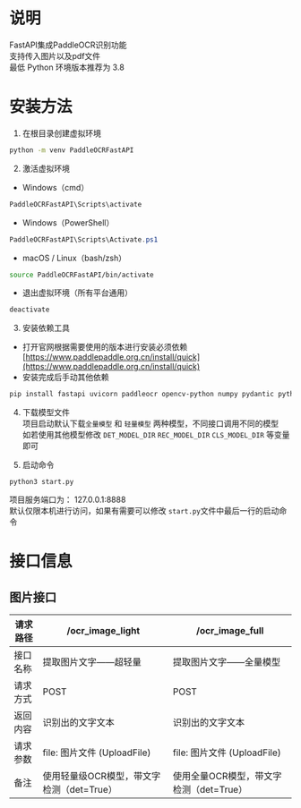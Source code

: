 # 说明
FastAPI集成PaddleOCR识别功能  
支持传入图片以及pdf文件  
最低 Python 环境版本推荐为 3.8

# 安装方法
1. 在根目录创建虚拟环境
```bash
python -m venv PaddleOCRFastAPI
```

2. 激活虚拟环境  
- Windows（cmd）
```cmd
PaddleOCRFastAPI\Scripts\activate
```
- Windows（PowerShell）
```PowerShell
PaddleOCRFastAPI\Scripts\Activate.ps1
```
- macOS / Linux（bash/zsh）
```bash
source PaddleOCRFastAPI/bin/activate
```
- 退出虚拟环境（所有平台通用）
```bash
deactivate
```

3. 安装依赖工具
- 打开官网根据需要使用的版本进行安装必须依赖  
[https://www.paddlepaddle.org.cn/install/quick](https://www.paddlepaddle.org.cn/install/quick)
- 安装完成后手动其他依赖
```bash
pip install fastapi uvicorn paddleocr opencv-python numpy pydantic python-multipart
```

4. 下载模型文件  
项目启动默认下载`全量模型` 和 `轻量模型` 两种模型，不同接口调用不同的模型  
如若使用其他模型修改 `DET_MODEL_DIR` `REC_MODEL_DIR` `CLS_MODEL_DIR` 等变量即可 

5. 启动命令
```
python3 start.py
```
项目服务端口为： 127.0.0.1:8888  
默认仅限本机进行访问，如果有需要可以修改 `start.py`文件中最后一行的启动命令

# 接口信息
## 图片接口

| 请求路径 | /ocr\_image\_light         | /ocr\_image\_full         |
| ---- | -------------------------- | ------------------------- |
| 接口名称 | 提取图片文字——超轻量                | 提取图片文字——全量模型              |
| 请求方式 | POST                       | POST                      |
| 返回内容 | 识别出的文字文本                   | 识别出的文字文本                  |
| 请求参数 | file: 图片文件 (UploadFile)    | file: 图片文件 (UploadFile)   |
| 备注   | 使用轻量级OCR模型，带文字检测（det=True） | 使用全量OCR模型，带文字检测（det=True） |

